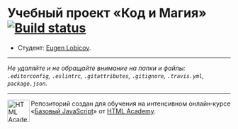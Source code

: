 # Учебный проект «Код и Магия» [![Build status][travis-image]][travis-url]

* Студент: [Eugen Lobicov](https://up.htmlacademy.ru/javascript/12/user/290621).

---

_Не удаляйте и не обращайте внимание на папки и файлы:_<br>
_`.editorconfig`, `.eslintrc`, `.gitattributes`, `.gitignore`, `.travis.yml`, `package.json`._

---

<a href="https://htmlacademy.ru/intensive/javascript"><img align="left" width="50" height="50" title="HTML Academy" src="https://up.htmlacademy.ru/static/img/intensive/javascript/logo-for-github.svg"></a>

Репозиторий создан для обучения на интенсивном онлайн‑курсе «[Базовый JavaScript](https://htmlacademy.ru/intensive/javascript)» от [HTML Academy](https://htmlacademy.ru).

[travis-image]: https://travis-ci.org/htmlacademy-javascript/290621-code-and-magick.svg?branch=master
[travis-url]: https://travis-ci.org/htmlacademy-javascript/290621-code-and-magick
